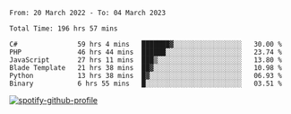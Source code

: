 <!--START_SECTION:waka-->

```text
From: 20 March 2022 - To: 04 March 2023

Total Time: 196 hrs 57 mins

C#               59 hrs 4 mins   ███████▓░░░░░░░░░░░░░░░░░   30.00 %
PHP              46 hrs 44 mins  ██████░░░░░░░░░░░░░░░░░░░   23.74 %
JavaScript       27 hrs 11 mins  ███▒░░░░░░░░░░░░░░░░░░░░░   13.80 %
Blade Template   21 hrs 38 mins  ██▓░░░░░░░░░░░░░░░░░░░░░░   10.98 %
Python           13 hrs 38 mins  █▓░░░░░░░░░░░░░░░░░░░░░░░   06.93 %
Binary           6 hrs 55 mins   █░░░░░░░░░░░░░░░░░░░░░░░░   03.51 %
```

<!--END_SECTION:waka-->
[![spotify-github-profile](https://spotify-github-profile.vercel.app/api/view?uid=c00zprrvy9xiloa9qnco3hmng&cover_image=true&theme=novatorem&show_offline=false&background_color=121212&bar_color=53b14f&bar_color_cover=false)](https://spotify-github-profile.vercel.app/api/view?uid=c00zprrvy9xiloa9qnco3hmng&redirect=true)
